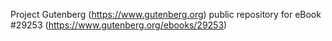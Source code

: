 Project Gutenberg (https://www.gutenberg.org) public repository for eBook #29253 (https://www.gutenberg.org/ebooks/29253)
